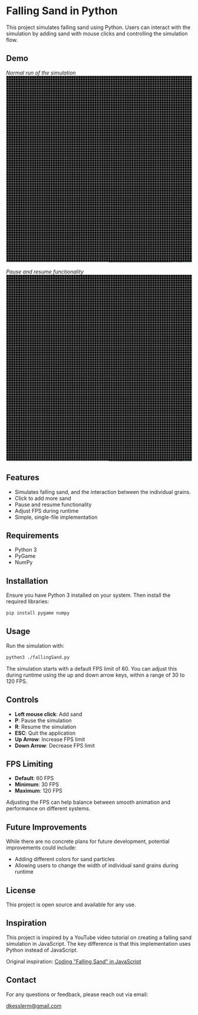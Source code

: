 # Falling Sand in Python

This project simulates falling sand using Python. Users can interact with the simulation by adding sand with mouse clicks and controlling the simulation flow.

## Demo

*Normal run of the simulation*
![Falling Sand Simulation](assets/normal-run.gif)

*Pause and resume functionality*
![User Interactions](assets/pause-resume.gif)

## Features

- Simulates falling sand, and the interaction between the individual grains. 
- Click to add more sand
- Pause and resume functionality
- Adjust FPS during runtime
- Simple, single-file implementation

## Requirements

- Python 3
- PyGame
- NumPy

## Installation

Ensure you have Python 3 installed on your system. Then install the required libraries:

```bash
pip install pygame numpy
```

## Usage

Run the simulation with:
```bash
python3 ./fallingSand.py
```

The simulation starts with a default FPS limit of 60. You can adjust this during runtime using the up and down arrow keys, within a range of 30 to 120 FPS.

## Controls

- **Left mouse click**: Add sand
- **P**: Pause the simulation
- **R**: Resume the simulation
- **ESC**: Quit the application
- **Up Arrow**: Increase FPS limit
- **Down Arrow**: Decrease FPS limit

## FPS Limiting

- **Default**: 60 FPS
- **Minimum**: 30 FPS
- **Maximum**: 120 FPS

Adjusting the FPS can help balance between smooth animation and performance on different systems.

## Future Improvements

While there are no concrete plans for future development, potential improvements could include:

- Adding different colors for sand particles
- Allowing users to change the width of individual sand grains during runtime

## License

This project is open source and available for any use.

## Inspiration

This project is inspired by a YouTube video tutorial on creating a falling sand simulation in JavaScript. The key difference is that this implementation uses Python instead of JavaScript.

Original inspiration: [Coding "Falling Sand" in JavaScript](https://www.youtube.com/watch?v=L4u7Zy_b868)

## Contact

For any questions or feedback, please reach out via email:

dkesslerm@gmail.com